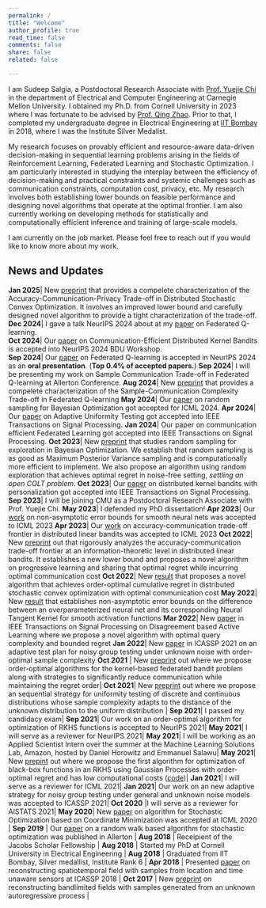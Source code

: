 ```yaml
---
permalink: /
title: "Welcome"
author_profile: true
read_time: false
comments: false
share: false
related: false

---
```


I am Sudeep Salgia, a Postdoctoral Research Associate with [Prof. Yuejie Chi](https://users.ece.cmu.edu/~yuejiec/index.html) in the department of Electrical and Computer Engineering at Carnegie Mellon University. I obtained my Ph.D. from Cornell University in 2023 where I was fortunate to be advised by [Prof. Qing Zhao](https://zhao.ece.cornell.edu/). Prior to that, I completed my undergraduate degree in Electrical Engineering at [IIT Bombay](http://www.iitb.ac.in/) in 2018, where I was the Institute Silver Medalist.

My research focuses on provably efficient and resource-aware data-driven decision-making in sequential learning problems arising in the fields of Reinforcement Learning, Federated Learning and Stochastic Optimization. I am particularly interested in studying the interplay between the efficiency of decision-making and practical constraints and systemic challenges such as communication constraints, computation cost, privacy, etc. My research involves both establishing lower bounds on feasible performance and designing novel algorithms that operate at the optimal frontier. I am also currently working on developing methods for statistically and computationally efficient inference and training of large-scale models.

I am currently on the job market. Please feel free to reach out if you would like to know more about my work.


News and Updates
-----

**Jan 2025**| New [preprint](https://arxiv.org/abs/2501.03222t) that provides a compelete characterization of the Accuracy-Communication-Privacy Trade-off in Distributed Stochastic Convex Optimization. It involves an improved lower bound and carefully designed novel algorithm to provide a tight characterization of the trade-off.    
**Dec 2024**| I gave a talk NeurIPS 2024 about at my [paper](https://arxiv.org/abs/2408.16981) on Federated Q-learning.   
**Oct 2024**| Our [paper](https://arxiv.org/abs/2402.13182) on Communication-Efficient Distributed Kernel Bandits is accepted into NeurIPS 2024 BDU Workshop.   
**Sep 2024**| Our [paper](https://arxiv.org/abs/2408.16981) on Federated Q-learning is accepted in NeurIPS 2024 as an **oral presentation**. (**Top 0.4% of accepted papers.**)
**Sep 2024**| I will be presenting my work on Sample Communication Trade-off in Federated Q-learning at Allerton Conference.
**Aug 2024**| New [preprint](https://arxiv.org/abs/2408.16981) that provides a compelete characterization of the Sample-Communication Complexity Trade-off in Federated Q-learning
**May 2024**| Our [paper](https://arxiv.org/abs/2310.15351) on random sampling for Bayesian Optimization got accepted for ICML 2024.
**Apr 2024**| Our [paper](https://arxiv.org/abs/2110.06325) on Adaptive Uniformity Testing got accepted into IEEE Transactions on Signal Processing.
**Jan 2024**| Our paper on communication efficient Federated Learning got accepted into IEEE Transactions on Signal Processing.
**Oct 2023**| New [preprint](https://arxiv.org/abs/2310.15351) that studies random sampling for exploration in Bayesian Optimization. We establish that random sampling is as good as Maximum Posterior Variance sampling and is computationally more efficient to implement. We also propose an algorithm using random exploration that achieves optimal regret in noise-free setting, *settling an open COLT problem*.
**Oct 2023**| Our [paper](https://ieeexplore.ieee.org/document/10288218) on distributed kernel bandits with personalization got accepted into IEEE Transactions on Signal Processing.
**Sep 2023**| I will be joining CMU as a Postdoctoral Research Associate with Prof. Yuejie Chi.
**May 2023**| I defended my PhD dissertation!
**Apr 2023**| Our [work](https://arxiv.org/abs/2206.00099) on non-asymptotic error bounds for smooth neural nets was accepted to ICML 2023
**Apr 2023**| Our [work](https://arxiv.org/abs/2211.02212) on accuracy-communication trade-off frontier in distributed linear bandits was accepted to ICML 2023
**Oct 2022**| New [preprint](https://arxiv.org/abs/2211.02212) out that rigorously analyzes the accuracy-communication trade-off frontier at an information-theoretic level in distributed linear bandits. It establishes a new lower bound and proposes a novel algorithm on progressive learning and sharing that optimal regret while incurring optimal communication cost
**Oct 2022**| New [result](https://arxiv.org/abs/2301.08869) that proposes a novel algorithm that achieves order-optimal cumulative regret in distributed stochastic convex optimization with optimal communication cost
**May 2022**| New [result](https://arxiv.org/abs/2206.00099) that establishes non-asymptotic error bounds on the difference between an overparameterized neural net and its corresponding Neural Tangent Kernel for smooth activation functions
**Mar 2022**| New [paper](https://ieeexplore.ieee.org/document/9735330/) in IEEE Transactions on Signal Processing on Disagreement based Active Learning where we propose a novel algorithm with optimal query complexity and bounded regret
**Jan 2022**| New [paper](https://ieeexplore.ieee.org/document/9414111) in ICASSP 2021 on an adaptive test plan for noisy group testing under unknown noise with order-optimal sample complexity
**Oct 2021** | New [preprint](https://arxiv.org/abs/2207.07948) out where we propose order-optimal algorithms for the kernel-based federated bandit problem along with strategies to significantly reduce communication while maintaining the regret order|
**Oct 2021**| New [preprint](https://arxiv.org/abs/2110.06325) out where we propose an sequential strategy for uniformity testing of discrete and continuous distributions whose sample complexity adapts to the distance of the unknown distribution to the uniform distribution |
**Sep 2021**| I passed my candidacy exam|
**Sep 2021**| Our work on an order-optimal algorithm for optimization of RKHS functions is accepted to NeurIPS 2021|
**May 2021**| I will serve as a reviewer for NeurIPS 2021|
**May 2021**| I will be working as an Applied Scientist Intern over the summer at the Machine Learning Solutions Lab, Amazon, hosted by Daniel Horowitz and Emmanuel Salawu|
**May 2021**| New [prepint](https://arxiv.org/abs/2010.13997) out where we propose the first algorithm for optimization of black-box functions in an RKHS using Gaussian Processes with order-optimal regret and has low computational costs ([code](https://github.com/sudeepsalgia/GP_ThreDS))|
**Jan 2021**| I will serve as a reviewer for ICML 2021|
**Jan 2021**| Our work on an new adaptive strategy for noisy group testing under general and unknown noise models was accepted to ICASSP 2021|
**Oct 2020** |I will serve as a reviewer for AISTATS 2021|
**May 2020**| New [paper](https://arxiv.org/abs/2003.05482) on algorithm for Stochastic Optimization based on Coordinate Minimization was accepted at ICML 2020 |
**Sep 2019** | Our [paper](https://arxiv.org/abs/1901.05947) on a random walk based algorithm for stochastic optimization was published in Allerton |
**Aug 2018** | Receipient of the Jacobs Scholar Fellowship |
**Aug 2018** | Started my PhD at Cornell University in Electrical Engineering |
**Aug 2018** | Graduated from IIT Bombay, Silver medallist, Institute Rank 6 |
**Apr 2018** | Presented [paper](https://arxiv.org/pdf/1710.09454.pdf) on reconstructing spatiotemporal field with samples from location and time unaware sensors at ICASSP 2018 |
**Oct 2017** | New [preprint](https://arxiv.org/pdf/1710.09451.pdf) on reconstructing bandlimited fields with samples generated from an unknown autoregressive process |





